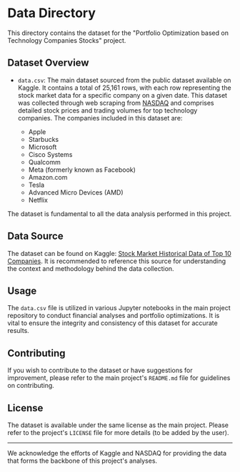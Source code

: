 # Data Directory

This directory contains the dataset for the "Portfolio Optimization based on Technology Companies Stocks" project.

## Dataset Overview

- `data.csv`: The main dataset sourced from the public dataset available on Kaggle. It contains a total of 25,161 rows, with each row representing the stock market data for a specific company on a given date. This dataset was collected through web scraping from [NASDAQ](https://www.nasdaq.com) and comprises detailed stock prices and trading volumes for top technology companies. The companies included in this dataset are:

  - Apple
  - Starbucks
  - Microsoft
  - Cisco Systems
  - Qualcomm
  - Meta (formerly known as Facebook)
  - Amazon.com
  - Tesla
  - Advanced Micro Devices (AMD)
  - Netflix

The dataset is fundamental to all the data analysis performed in this project.

## Data Source

The dataset can be found on Kaggle: [Stock Market Historical Data of Top 10 Companies](https://www.kaggle.com/datasets/khushipitroda/stock-market-historical-data-of-top-10-companies/). It is recommended to reference this source for understanding the context and methodology behind the data collection.

## Usage

The `data.csv` file is utilized in various Jupyter notebooks in the main project repository to conduct financial analyses and portfolio optimizations. It is vital to ensure the integrity and consistency of this dataset for accurate results.

## Contributing

If you wish to contribute to the dataset or have suggestions for improvement, please refer to the main project's `README.md` file for guidelines on contributing.

## License

The dataset is available under the same license as the main project. Please refer to the project's `LICENSE` file for more details (to be added by the user).

---

We acknowledge the efforts of Kaggle and NASDAQ for providing the data that forms the backbone of this project's analyses.

